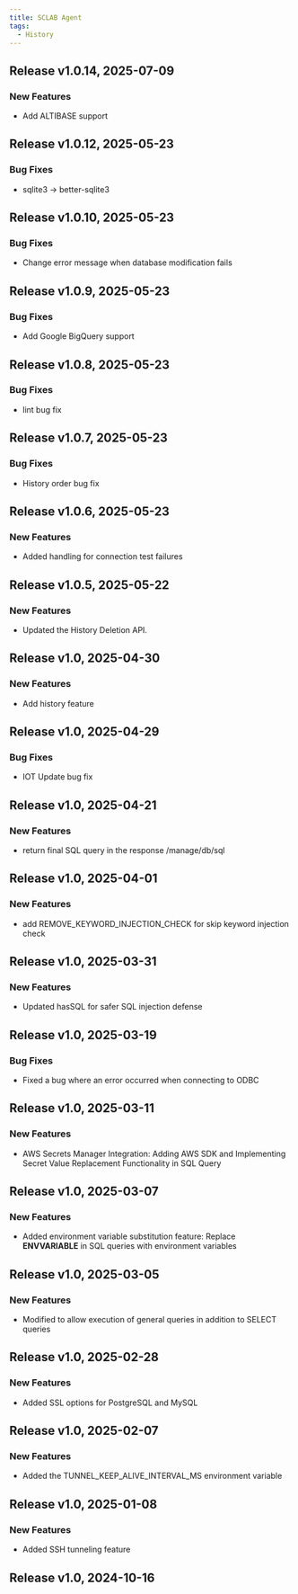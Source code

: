 ```yaml
---
title: SCLAB Agent
tags:
  - History
---
```


## Release v1.0.14, 2025-07-09
### New Features
* Add ALTIBASE support

## Release v1.0.12, 2025-05-23
### Bug Fixes
* sqlite3 -> better-sqlite3

## Release v1.0.10, 2025-05-23
### Bug Fixes
* Change error message when database modification fails

## Release v1.0.9, 2025-05-23
### Bug Fixes
* Add Google BigQuery support

## Release v1.0.8, 2025-05-23
### Bug Fixes
* lint bug fix

## Release v1.0.7, 2025-05-23
### Bug Fixes
* History order bug fix

## Release v1.0.6, 2025-05-23
### New Features
* Added handling for connection test failures

## Release v1.0.5, 2025-05-22
### New Features
* Updated the History Deletion API.

## Release v1.0, 2025-04-30
### New Features
* Add history feature

## Release v1.0, 2025-04-29
### Bug Fixes
* IOT Update bug fix

## Release v1.0, 2025-04-21
### New Features
* return final SQL query in the response /manage/db/sql

## Release v1.0, 2025-04-01
### New Features
* add REMOVE_KEYWORD_INJECTION_CHECK for skip keyword injection check

## Release v1.0, 2025-03-31
### New Features
* Updated hasSQL for safer SQL injection defense

## Release v1.0, 2025-03-19
### Bug Fixes
* Fixed a bug where an error occurred when connecting to ODBC

## Release v1.0, 2025-03-11
### New Features
* AWS Secrets Manager Integration: Adding AWS SDK and Implementing Secret Value Replacement Functionality in SQL Query

## Release v1.0, 2025-03-07
### New Features
* Added environment variable substitution feature: Replace __ENVVARIABLE__ in SQL queries with environment variables

## Release v1.0, 2025-03-05
### New Features
* Modified to allow execution of general queries in addition to SELECT queries

## Release v1.0, 2025-02-28
### New Features
* Added SSL options for PostgreSQL and MySQL

## Release v1.0, 2025-02-07
### New Features
* Added the TUNNEL_KEEP_ALIVE_INTERVAL_MS environment variable

## Release v1.0, 2025-01-08
### New Features
* Added SSH tunneling feature

## Release v1.0, 2024-10-16

